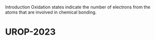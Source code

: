 Introduction
Oxidation states indicate the number of electrons from the atoms that are involved in chemical bonding.
# UROP-2023
